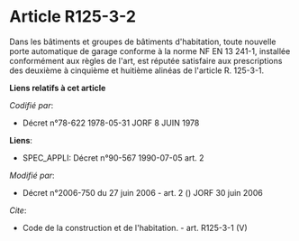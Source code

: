 # Article R125-3-2

Dans les bâtiments et groupes de bâtiments d'habitation, toute nouvelle porte automatique de garage conforme à la norme NF EN
13 241-1, installée conformément aux règles de l'art, est réputée satisfaire aux prescriptions des deuxième à cinquième et
huitième alinéas de l'article R. 125-3-1.

**Liens relatifs à cet article**

_Codifié par_:

  - Décret n°78-622 1978-05-31 JORF 8 JUIN 1978

**Liens**:

  - SPEC_APPLI: Décret n°90-567 1990-07-05 art. 2

_Modifié par_:

  - Décret n°2006-750 du 27 juin 2006 - art. 2 () JORF 30 juin 2006

_Cite_:

  - Code de la construction et de l'habitation. - art. R125-3-1 (V)
